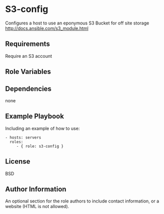 S3-config
=========

Configures a host to use an eponymous S3 Bucket for off site storage
http://docs.ansible.com/s3_module.html

Requirements
------------
Require an S3 account

Role Variables
--------------


Dependencies
------------
none

Example Playbook
----------------

Including an example of how to use:

    - hosts: servers
      roles:
         - { role: s3-config }

License
-------

BSD

Author Information
------------------

An optional section for the role authors to include contact information, or a website (HTML is not allowed).
